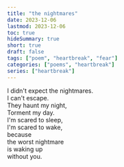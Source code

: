 ```yaml
---
title: "the nightmares"
date: 2023-12-06
lastmod: 2023-12-06
toc: true
hideSummary: true
short: true
draft: false
tags: ["poem", "heartbreak", "fear"]
categories: ["poems", "heartbreak"]
series: ["heartbreak"]
---
```


I didn't expect the nightmares.  
I can't escape.  
They haunt my night,  
Torment my day.  
I'm scared to sleep,  
I'm scared to wake,  
because  
the worst nightmare  
is waking up  
without you.  
